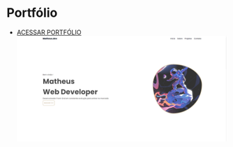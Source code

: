 # Portfólio
- [ACESSAR PORTFÓLIO ](https://matiash26.github.io/portfolio/)
![PORTFÓLIO](./assets/portfolio.png)

